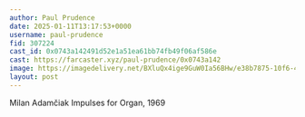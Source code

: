 ```yaml
---
author: Paul Prudence
date: 2025-01-11T13:17:53+0000
username: paul-prudence
fid: 307224
cast_id: 0x0743a142491d52e1a51ea61bb74fb49f06af586e
cast: https://farcaster.xyz/paul-prudence/0x0743a142
image: https://imagedelivery.net/BXluQx4ige9GuW0Ia56BHw/e38b7875-10f6-40e7-b55a-87cb3baf4200/original
layout: post
---
```


Milan Adamčiak
Impulses for Organ, 1969

<img src='https://imagedelivery.net/BXluQx4ige9GuW0Ia56BHw/e38b7875-10f6-40e7-b55a-87cb3baf4200/original' alt='' referrerpolicy='no-referrer'/>

